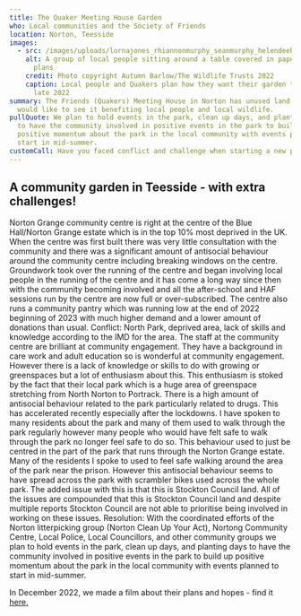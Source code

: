 ```yaml
---
title: The Quaker Meeting House Garden
who: Local communities and the Society of Friends
location: Norton, Teesside
images:
  - src: /images/uploads/lornajones_rhiannonmurphy_seanmurphy_helendeehan_teeside_1-1-.jpg
    alt: A group of local people sitting around a table covered in paperwork and
      plans
    credit: Photo copyright Autumn Barlow/The Wildlife Trusts 2022
    caption: Local people and Quakers plan how they want their garden to look in
      late 2022
summary: The Friends (Quakers) Meeting House in Norton has unused land - they
  would like to see it benefiting local people and local wildlife.
pullQuote: We plan to hold events in the park, clean up days, and planting days
  to have the community involved in positive events in the park to build up
  positive momentum about the park in the local community with events planned to
  start in mid-summer.
customCall: Have you faced conflict and challenge when starting a new project?
---
```

## A community garden in Teesside - with extra challenges!

Norton Grange community centre is right at the centre of the Blue Hall/Norton Grange estate which is in the top 10% most deprived in the UK. When the centre was first built there was very little consultation with the community and there was a significant amount of antisocial behaviour around the community centre including breaking windows on the centre. 
Groundwork took over the running of the centre and began involving local people in the running of the centre and it has come a long way since then with the community becoming involved and all the after-school and HAF sessions run by the centre are now full or over-subscribed. The centre also runs a community pantry which was running low at the end of 2022 beginning of 2023 with much higher demand and a lower amount of donations than usual.
Conflict:
North Park, deprived area, lack of skills and knowledge according to the IMD for the area. The staff at the community centre are brilliant at community engagement. They have a background in care work and adult education so is wonderful at community engagement. However there is a lack of knowledge or skills to do with growing or greenspaces but a lot of enthusiasm about this. 
This enthusiasm is stoked by the fact that their local park which is a huge area of greenspace stretching from North Norton to Portrack. There is a high amount of antisocial behaviour related to the park particularly related to drugs. This has accelerated recently especially after the lockdowns. I have spoken to many residents about the park and many of them used to walk through the park regularly however many people who would have felt safe to walk through the park no longer feel safe to do so. 
This behaviour used to just be centred in the part of the park that runs through the Norton Grange estate. Many of the residents I spoke to used to feel safe walking around the area of the park near the prison. However this antisocial behaviour seems to have spread across the park with scrambler bikes used across the whole park. The added issue with this is that this is Stockton Council land. All of the issues are compounded that this is Stockton Council land and despite multiple reports Stockton Council are not able to prioritise being involved in working on these issues. 
Resolution:
With the coordinated efforts of the Norton litterpicking group (Norton Clean Up Your Act), Nortong Community Centre, Local Police, Local Councillors, and other community groups we plan to hold events in the park, clean up days, and planting days to have the community involved in positive events in the park to build up positive momentum about the park in the local community with events planned to start in mid-summer. 

I﻿n December 2022, we made a film about their plans and hopes - find it [here.](https://youtu.be/RwFBLlmjLeI)